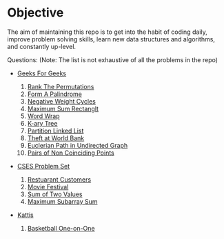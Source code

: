 # Objective
The aim of maintaining this repo is to get into the habit of coding daily, improve problem solving skills, learn new data structures and algorithms, and constantly up-level. 

Questions:
(Note: The list is not exhaustive of all the problems in the repo)
* [Geeks For Geeks](https://practice.geeksforgeeks.org/problem-of-the-day)
    1. [Rank The Permutations](https://practice.geeksforgeeks.org/problems/rank-the-permutations2229/1)
    2. [Form A Palindrome](https://practice.geeksforgeeks.org/problems/rank-the-permutations2229/1)
    3. [Negative Weight Cycles](https://practice.geeksforgeeks.org/problems/negative-weight-cycle3504/1#)
    4. [Maximum Sum Rectanglt](https://practice.geeksforgeeks.org/problems/maximum-sum-rectangle2948/1#)
    5. [Word Wrap](https://practice.geeksforgeeks.org/problems/word-wrap1646/1)
    6. [K-ary Tree](https://practice.geeksforgeeks.org/problems/k-ary-tree1235/1#)
    7. [Partition Linked List](https://practice.geeksforgeeks.org/problems/partition-a-linked-list-around-a-given-value/1#)
    8. [Theft at World Bank](https://practice.geeksforgeeks.org/problems/theft-at-the-world-bank2156/1)
    9. [Euclerian Path in Undirected Graph](https://practice.geeksforgeeks.org/problems/eulerian-path-in-an-undirected-graph5052/1#)
    10. [Pairs of Non Coinciding Points](https://practice.geeksforgeeks.org/problems/pairs-of-non-coinciding-points4141/1)

* [CSES Problem Set](https://cses.fi/problemset/list/)
    1. [Restuarant Customers](https://cses.fi/problemset/task/1619/)
    2. [Movie Festival](https://cses.fi/problemset/task/1629/)
    3. [Sum of Two Values](https://cses.fi/problemset/task/1640/)
    4. [Maximum Subarray Sum](https://cses.fi/problemset/task/1643)

* [Kattis](https://open.kattis.com/problems)
    1. [Basketball One-on-One](https://open.kattis.com/problems/basketballoneonone)
